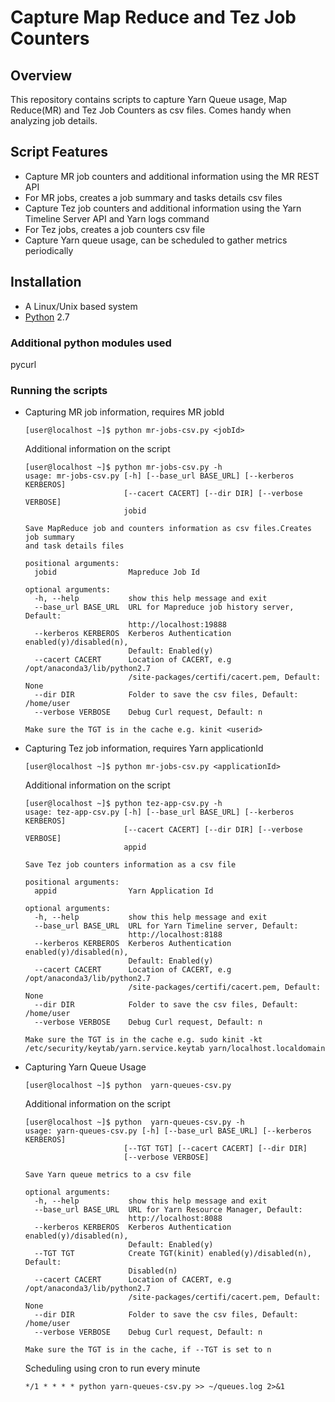 
# Capture Map Reduce and Tez Job Counters
## Overview

This repository contains scripts to capture Yarn Queue usage, Map Reduce(MR) and Tez Job Counters as csv files. Comes handy when analyzing job details.

## Script Features
- Capture MR job counters and additional information using the MR REST API
- For MR jobs, creates a job summary and tasks details csv files
- Capture Tez job counters and additional information using the Yarn Timeline Server API and Yarn logs command
- For Tez jobs, creates a job counters csv file
- Capture Yarn queue usage, can be scheduled to gather metrics periodically

## Installation
- A Linux/Unix based system
- [Python](https://www.python.org/downloads/) 2.7

### Additional python modules used
pycurl

### Running the scripts
- Capturing MR job information, requires MR jobId

    ```
    [user@localhost ~]$ python mr-jobs-csv.py <jobId>
    ```
    
    Additional information on the script
    ```
    [user@localhost ~]$ python mr-jobs-csv.py -h
    usage: mr-jobs-csv.py [-h] [--base_url BASE_URL] [--kerberos KERBEROS]
                          [--cacert CACERT] [--dir DIR] [--verbose VERBOSE]
                          jobid

    Save MapReduce job and counters information as csv files.Creates job summary
    and task details files

    positional arguments:
      jobid                Mapreduce Job Id

    optional arguments:
      -h, --help           show this help message and exit
      --base_url BASE_URL  URL for Mapreduce job history server, Default:
                           http://localhost:19888
      --kerberos KERBEROS  Kerberos Authentication enabled(y)/disabled(n),
                           Default: Enabled(y)
      --cacert CACERT      Location of CACERT, e.g /opt/anaconda3/lib/python2.7
                           /site-packages/certifi/cacert.pem, Default: None
      --dir DIR            Folder to save the csv files, Default: /home/user
      --verbose VERBOSE    Debug Curl request, Default: n

    Make sure the TGT is in the cache e.g. kinit <userid>
    ```
    
- Capturing Tez job information, requires Yarn applicationId

    ```
    [user@localhost ~]$ python mr-jobs-csv.py <applicationId>
    ```
    
    Additional information on the script
    ```
    [user@localhost ~]$ python tez-app-csv.py -h
    usage: tez-app-csv.py [-h] [--base_url BASE_URL] [--kerberos KERBEROS]
                          [--cacert CACERT] [--dir DIR] [--verbose VERBOSE]
                          appid

    Save Tez job counters information as a csv file

    positional arguments:
      appid                Yarn Application Id

    optional arguments:
      -h, --help           show this help message and exit
      --base_url BASE_URL  URL for Yarn Timeline server, Default:
                           http://localhost:8188
      --kerberos KERBEROS  Kerberos Authentication enabled(y)/disabled(n),
                           Default: Enabled(y)
      --cacert CACERT      Location of CACERT, e.g /opt/anaconda3/lib/python2.7
                           /site-packages/certifi/cacert.pem, Default: None
      --dir DIR            Folder to save the csv files, Default: /home/user
      --verbose VERBOSE    Debug Curl request, Default: n

    Make sure the TGT is in the cache e.g. sudo kinit -kt
    /etc/security/keytab/yarn.service.keytab yarn/localhost.localdomain
    ```
- Capturing Yarn Queue Usage
    
    ```
    [user@localhost ~]$ python  yarn-queues-csv.py
    ```
 
    Additional information on the script
    ```
    [user@localhost ~]$ python  yarn-queues-csv.py -h
    usage: yarn-queues-csv.py [-h] [--base_url BASE_URL] [--kerberos KERBEROS]
                          [--TGT TGT] [--cacert CACERT] [--dir DIR]
                          [--verbose VERBOSE]

    Save Yarn queue metrics to a csv file

    optional arguments:
      -h, --help           show this help message and exit
      --base_url BASE_URL  URL for Yarn Resource Manager, Default:
                           http://localhost:8088
      --kerberos KERBEROS  Kerberos Authentication enabled(y)/disabled(n),
                           Default: Enabled(y)
      --TGT TGT            Create TGT(kinit) enabled(y)/disabled(n), Default:
                           Disabled(n)
      --cacert CACERT      Location of CACERT, e.g /opt/anaconda3/lib/python2.7
                           /site-packages/certifi/cacert.pem, Default: None
      --dir DIR            Folder to save the csv files, Default: /home/user
      --verbose VERBOSE    Debug Curl request, Default: n

    Make sure the TGT is in the cache, if --TGT is set to n
    ```
    
  Scheduling using cron to run every minute
  ```
  */1 * * * * python yarn-queues-csv.py >> ~/queues.log 2>&1
  ```
